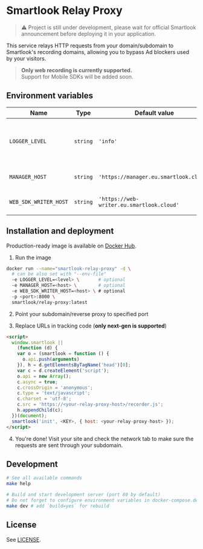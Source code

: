 # Smartlook Relay Proxy
> ⚠️ Project is still under development, please wait for official Smartlook announcement before deploying it in your application.

This service relays HTTP requests from your domain/subdomain to
Smartlook's recording domains, allowing you to bypass Ad blockers used
by your visitors.
> **Only web recording is currently supported.**  
> Support for Mobile SDKs will be added soon.

## Environment variables

| Name                      | Type     | Default value                             | Description                                                         |
| ------------------------- | -------- | ----------------------------------------- | ------------------------------------------------------------------- |
| `LOGGER_LEVEL`            | `string` | `'info'`                                  | One of `trace`, `debug`, `info`, `warn`, `error`, `fatal`, `silent` |
| `MANAGER_HOST`            | `string` | `'https://manager.eu.smartlook.cloud'`    | Smartlook Manager host                                              |
| `WEB_SDK_WRITER_HOST`     | `string` | `'https://web-writer.eu.smartlook.cloud'` | Smartlook Web Writer host                                           |

## Installation and deployment

Production-ready image is available on [Docker Hub](https://hub.docker.com/r/smartlook/relay-proxy).

1. Run the image

```sh
docker run --name="smartlook-relay-proxy" -d \
  # can be also set with "--env-file"
  -e LOGGER_LEVEL=<level> \       # optional
  -e MANAGER_HOST=<host> \        # optional
  -e WEB_SDK_WRITER_HOST=<host> \ # optional
  -p <port>:8000 \
  smartlook/relay-proxy:latest
```

2. Point your subdomain/reverse proxy to specified port

3. Replace URLs in tracking code (**only next-gen is supported**)

```html
<script>
  window.smartlook ||
    (function (d) {
    var o = (smartlook = function () {
      o.api.push(arguments)
    }), h = d.getElementsByTagName('head')[0];
    var c = d.createElement('script');
    o.api = new Array();
    c.async = true;
    c.crossOrigin = 'anonymous';
    c.type = 'text/javascript';
    c.charset = 'utf-8';
    c.src = 'https://<your-relay-proxy-host>/recorder.js';
    h.appendChild(c);
  })(document);
  smartlook('init', <KEY>, { host: <your-relay-proxy-host> });
</script>
```

4. You're done! Visit your site and check the network tab to make sure the requests are sent through your subdomain.

## Development

```sh
# See all available commands
make help

# Build and start development server (port 80 by default)
# Do not forget to configure environment variables in docker-compose.dev.yml
make dev # add `build=yes` for rebuild
```

## License

See [LICENSE](LICENSE).
